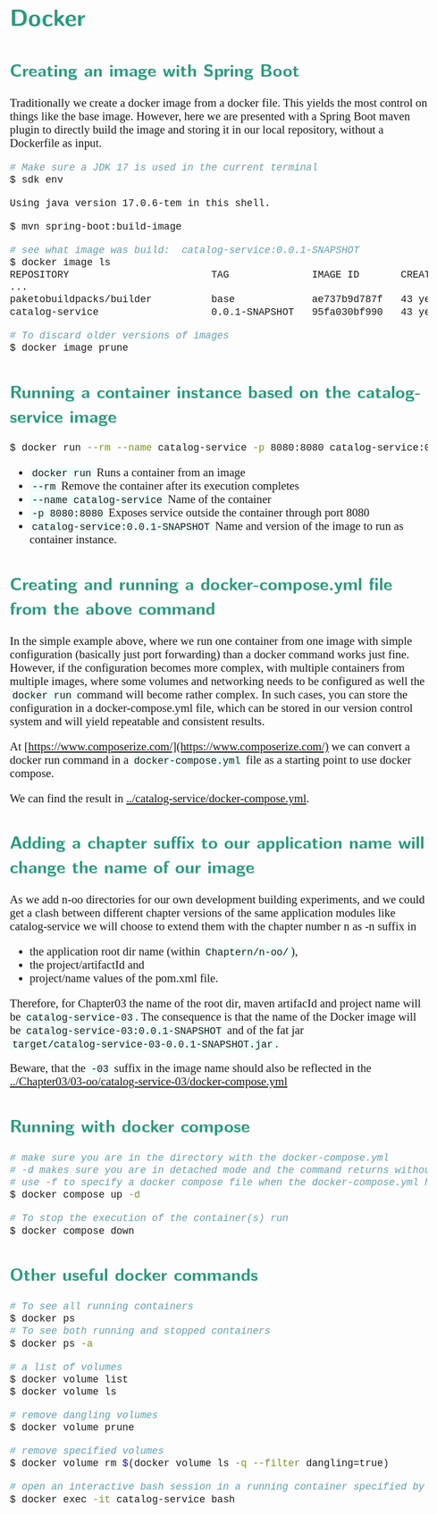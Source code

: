 <style>
body {
  font-family: "Gentium Basic", Cardo , "Linux Libertine o", "Palatino Linotype", Cambria, serif;
  font-size: 130% !important;
}
code {
	padding: 0 .25em;
	
	white-space: pre;
	font-family: "Tlwg mono", Consolas, "Liberation Mono", Menlo, Courier, monospace;
	
	background-color: #ECFFFA;
	//border: 1px solid #ccc;
	//border-radius: 3px;
}

kbd {
	display: inline-block;
	padding: 3px 5px;
	font-family: "Tlwg mono", Consolas, "Liberation Mono", Menlo, Courier, monospace;
	line-height: 10px;
	color: #555;
	vertical-align: middle;
	background-color: #ECFFFA;
	border: solid 1px #ccc;
	border-bottom-color: #bbb;
	border-radius: 3px;
	box-shadow: inset 0 -1px 0 #bbb;
}

h1,h2,h3,h4,h5 {
  color: #269B7D; 
  font-family: "fira sans", "Latin Modern Sans", Calibri, "Trebuchet MS", sans-serif;
}

</style>

# Docker

## Creating an image with Spring Boot
Traditionally we create a docker image from a docker file. This yields the most control on things like the base image.
However, here we are presented with a Spring Boot maven plugin to directly build the image and storing it in our local 
repository, without a Dockerfile as input.

```bash
# Make sure a JDK 17 is used in the current terminal 
$ sdk env

Using java version 17.0.6-tem in this shell.

$ mvn spring-boot:build-image

# see what image was build:  catalog-service:0.0.1-SNAPSHOT
$ docker image ls
REPOSITORY                        TAG              IMAGE ID       CREATED         SIZE
...
paketobuildpacks/builder          base             ae737b9d787f   43 years ago    1.16GB
catalog-service                   0.0.1-SNAPSHOT   95fa030bf990   43 years ago    274MB

# To discard older versions of images
$ docker image prune
``` 

## Running a container instance based on the catalog-service image

```bash
$ docker run --rm --name catalog-service -p 8080:8080 catalog-service:0.0.1-SNAPSHOT
```
- `docker run` Runs a container from an image
- `--rm` Remove the container after its execution completes
- `--name catalog-service` Name of the container
- `-p 8080:8080` Exposes service outside the container through port 8080
- `catalog-service:0.0.1-SNAPSHOT` Name and version of the image to run as container instance.

## Creating and running a docker-compose.yml file from the above command
In the simple example above, where we run one container from one image with simple configuration (basically just port 
forwarding) than a docker command works just fine.
However, if the configuration becomes more complex, with multiple containers from multiple images, where some volumes
and networking needs to be configured as well the `docker run` command will become rather complex.
In such cases, you can store the configuration in a docker-compose.yml file, which can be stored in our version control 
system and will yield repeatable and consistent results.

At [https://www.composerize.com/](https://www.composerize.com/) we can convert a docker run command in a 
`docker-compose.yml` file as a starting point to use docker compose.

We can find the result in [../catalog-service/docker-compose.yml](../catalog-service/docker-compose.yml).

## Adding a chapter suffix to our application name will change the name of our image
As we add n-oo directories for our own development building experiments, and we could get a clash between
different chapter versions of the same application modules like catalog-service we will choose to extend them
with the chapter number n as -n suffix in 
- the application root dir name (within `Chaptern/n-oo/`), 
- the project/artifactId and
- project/name values of the pom.xml file.

Therefore, for Chapter03 the name of the root dir, maven artifacId and project name will be `catalog-service-03`.
The consequence is that the name of the Docker image will be
`catalog-service-03:0.0.1-SNAPSHOT` and of the fat jar `target/catalog-service-03-0.0.1-SNAPSHOT.jar`.

Beware, that the `-03` suffix in the image name should also be reflected in the 
[../Chapter03/03-oo/catalog-service-03/docker-compose.yml](../Chapter03/03-oo/catalog-service-03/docker-compose.yml)

## Running with docker compose
```bash
# make sure you are in the directory with the docker-compose.yml
# -d makes sure you are in detached mode and the command returns without logging evrything from the running containers
# use -f to specify a docker compose file when the docker-compose.yml has another name or is in another location
$ docker compose up -d

# To stop the execution of the container(s) run
$ docker compose down
```

## Other useful docker commands
```bash
# To see all running containers
$ docker ps
# To see both running and stopped containers
$ docker ps -a

# a list of volumes
$ docker volume list 
$ docker volume ls

# remove dangling volumes 
$ docker volume prune

# remove specified volumes
$ docker volume rm $(docker volume ls -q --filter dangling=true)

# open an interactive bash session in a running container specified by name (i.e. here it's catalog-service)
$ docker exec -it catalog-service bash
```
